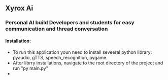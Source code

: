 ## Xyrox Ai

### Personal AI build Developers and students for easy communication and thread conversation

#### Installation:
* To run this application youn need to install seveeral python library: pyaudio, gTTS, speech_recognition, pygame.
* After librry installations, navigate to the root directory of the project and run "py main.py"
* 